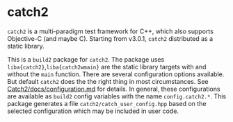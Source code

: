 # catch2

`catch2` is a multi-paradigm test framework for C++, which also supports Objective-C (and maybe C). Starting from v3.0.1, `catch2` distributed as a static library.

This is a `build2` package for `catch2`. The package uses `liba{catch2}`,`liba{catch2wmain}` are the static library targets with and without the `main` function.
There are several configuration options available. But default `catch2` does the the right thing in most circumstances. See [Catch2/docs/configuration.md](https://github.com/catchorg/Catch2/blob/605a34765aa5d5ecbf476b4598a862ada971b0cc/docs/configuration.md) for details.
In general, these configurations are available as `build2` config variables with the name `config.catch2.*`.
This package generates a file `catch2/catch_user_config.hpp` based on the selected configuration which may be included in user code.
